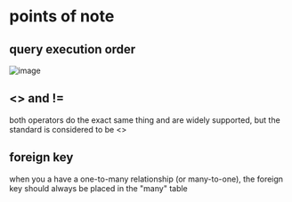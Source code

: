 # points of note

## query execution order

![image](https://github.com/user-attachments/assets/2d766609-9931-4762-b77e-dea5c5146ecb)

## <> and !=

both operators do the exact same thing and are widely supported, but the standard is considered to be <>

## foreign key

when you a have a one-to-many relationship (or many-to-one), the foreign key should always be placed in the "many" table
